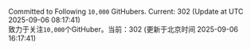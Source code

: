 Committed to Following `10,000` GitHubers. Current: <!-- FOLLOWING_COUNT -->302<!-- FOLLOWING_COUNT --> (Update at UTC <!-- LAST_UPDATED -->2025-09-06 08:17:41<!-- LAST_UPDATED -->)<br>
致力于关注`10,000`个GitHuber。当前：<!-- FOLLOWING_COUNT -->302<!-- FOLLOWING_COUNT --> (更新于北京时间 <!-- LAST_UPDATED_CST -->2025-09-06 16:17:41<!-- LAST_UPDATED_CST -->)
